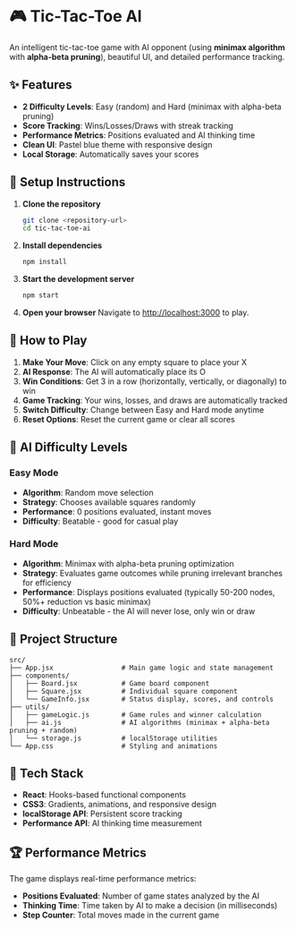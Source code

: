 # 🎮 Tic-Tac-Toe AI

An intelligent tic-tac-toe game with AI opponent (using **minimax algorithm** with **alpha-beta pruning**), beautiful UI, and detailed performance tracking.

## ✨ Features

- **2 Difficulty Levels**: Easy (random) and Hard (minimax with alpha-beta pruning)
- **Score Tracking**: Wins/Losses/Draws with streak tracking
- **Performance Metrics**: Positions evaluated and AI thinking time
- **Clean UI**: Pastel blue theme with responsive design
- **Local Storage**: Automatically saves your scores

## 🚀 Setup Instructions

1. **Clone the repository**
   ```bash
   git clone <repository-url>
   cd tic-tac-toe-ai
   ```

2. **Install dependencies**
   ```bash
   npm install
   ```

3. **Start the development server**
   ```bash
   npm start
   ```

4. **Open your browser**
   Navigate to [http://localhost:3000](http://localhost:3000) to play.

## 🎯 How to Play

1. **Make Your Move**: Click on any empty square to place your X
2. **AI Response**: The AI will automatically place its O
3. **Win Conditions**: Get 3 in a row (horizontally, vertically, or diagonally) to win
4. **Game Tracking**: Your wins, losses, and draws are automatically tracked
5. **Switch Difficulty**: Change between Easy and Hard mode anytime
6. **Reset Options**: Reset the current game or clear all scores

## 🧠 AI Difficulty Levels

### Easy Mode
- **Algorithm**: Random move selection
- **Strategy**: Chooses available squares randomly
- **Performance**: 0 positions evaluated, instant moves
- **Difficulty**: Beatable - good for casual play

### Hard Mode
- **Algorithm**: Minimax with alpha-beta pruning optimization
- **Strategy**: Evaluates game outcomes while pruning irrelevant branches for efficiency
- **Performance**: Displays positions evaluated (typically 50-200 nodes, 50%+ reduction vs basic minimax)
- **Difficulty**: Unbeatable - the AI will never lose, only win or draw

## 📁 Project Structure

```
src/
├── App.jsx                 # Main game logic and state management
├── components/
│   ├── Board.jsx           # Game board component
│   ├── Square.jsx          # Individual square component
│   └── GameInfo.jsx        # Status display, scores, and controls
├── utils/
│   ├── gameLogic.js        # Game rules and winner calculation
│   ├── ai.js               # AI algorithms (minimax + alpha-beta pruning + random)
│   └── storage.js          # localStorage utilities
└── App.css                 # Styling and animations
```

## 🎨 Tech Stack

- **React**: Hooks-based functional components
- **CSS3**: Gradients, animations, and responsive design
- **localStorage API**: Persistent score tracking
- **Performance API**: AI thinking time measurement

## 🏆 Performance Metrics

The game displays real-time performance metrics:
- **Positions Evaluated**: Number of game states analyzed by the AI
- **Thinking Time**: Time taken by AI to make a decision (in milliseconds)
- **Step Counter**: Total moves made in the current game


